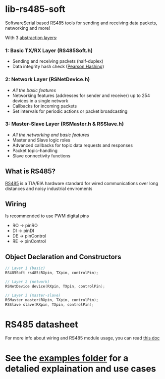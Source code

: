 # lib-rs485-soft
SoftwareSerial based [RS485](#what-is-rs485) tools for sending and receiving data packets, networking and more!

With 3 [abstraction layers](https://en.wikipedia.org/wiki/Abstraction_layer):

### 1: Basic TX/RX Layer (RS485Soft.h)
- Sending and receiving packets (half-duplex)
- Data integrity hash check ([Pearson Hashing](https://en.wikipedia.org/wiki/Pearson_hashing))

### 2: Network Layer (RSNetDevice.h)
- *All the basic features*
- Networking features (addresses for sender and receiver) up to 254 devices in a single network
- Callbacks for incoming packets
- Set intervals for periodic actions or packet broadcasting

### 3: Master-Slave Layer (RSMaster.h & RSSlave.h)
- *All the networking and basic features*
- Master and Slave logic roles
- Advanced callbacks for topic data requests and responses
- Packet topic-handling
- Slave connectivity functions

## What is RS485?
[RS485](https://en.wikipedia.org/wiki/RS-485) is a TIA/EIA hardware standard for wired communications over long distances and noisy industrial enviroments

## Wiring
Is recommended to use PWM digital pins
 * RO -> pinRO
 * DI -> pinDI
 * DE -> pinControl
 * RE -> pinControl

## Object Declaration and Constructors
```c++
// Layer 1 (basic)
RS485Soft rs485(RXpin, TXpin, controlPin);

// Layer 2 (network)
RSNetDevice device(RXpin, TXpin, controlPin);

// Layer 3 (master-slave)
RSMaster master(RXpin, TXpin, controlPin);
RSSlave slave(RXpin, TXpin, controlPin);
```

# RS485 datasheet
For more info about wiring and RS485 module usage, you can read [this doc](https://github.com/Rafdal/lib-rs485-soft/blob/main/MAX485%20Module%205V%20logic%20TTL%20to%20RS-485.pdf)


# See the [examples folder](https://github.com/Rafdal/lib-rs485-soft/tree/main/examples) for a detalied explaination and use cases
